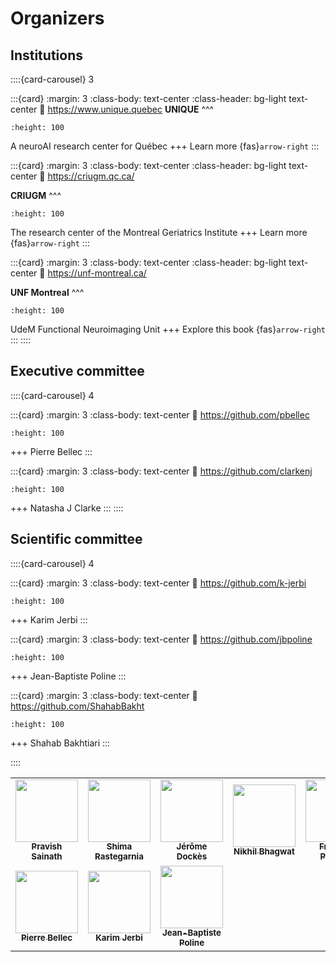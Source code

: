# Organizers

## Institutions

::::{card-carousel} 3

:::{card}
:margin: 3
:class-body: text-center
:class-header: bg-light text-center
:link: https://www.unique.quebec
**UNIQUE**
^^^
```{image} images/logo_unique.jpg
:height: 100
```
A neuroAI research center for Québec
+++
Learn more {fas}`arrow-right`
:::

:::{card}
:margin: 3
:class-body: text-center
:class-header: bg-light text-center
:link: https://criugm.qc.ca/

**CRIUGM**
^^^
```{image} https://criugm.qc.ca/wp-content/themes/criugm%20-%202022-11-07/images/criugm/IUGM_recherche_rgb.png
:height: 100
```
The research center of the Montreal Geriatrics Institute
+++
Learn more {fas}`arrow-right`
:::

:::{card}
:margin: 3
:class-body: text-center
:class-header: bg-light text-center
:link: https://unf-montreal.ca/

**UNF Montreal**
^^^
```{image} images/logo_unf.png
:height: 100
```

UdeM Functional Neuroimaging Unit
+++
Explore this book {fas}`arrow-right`
:::
::::

## Executive committee

::::{card-carousel} 4

:::{card}
:margin: 3
:class-body: text-center
:link: https://github.com/pbellec

```{image} https://avatars.githubusercontent.com/u/1670887?v=4?s=100
:height: 100
```
+++
Pierre Bellec
:::

:::{card}
:margin: 3
:class-body: text-center
:link: https://github.com/clarkenj

```{image} https://avatars.githubusercontent.com/u/57987005?v=4?s=100
:height: 100
```
+++
Natasha J Clarke
:::
::::

## Scientific committee

::::{card-carousel} 4

:::{card}
:margin: 3
:class-body: text-center
:link: https://github.com/k-jerbi

```{image} https://avatars.githubusercontent.com/u/29810957?v=4?s=100
:height: 100
```
+++
Karim Jerbi
:::

:::{card}
:margin: 3
:class-body: text-center
:link: https://github.com/jbpoline

```{image} images/profile_jbpoline.jpg
:height: 100
```
+++
Jean-Baptiste Poline
:::

:::{card}
:margin: 3
:class-body: text-center
:link: https://github.com/ShahabBakht

```{image} https://avatars.githubusercontent.com/u/8434115?v=4?s=100
:height: 100
```
+++
Shahab Bakhtiari
:::

::::

<table>
  <tr>
    <td align="center">
      <a href="https://github.com/pravishsainath">
        <img src="https://avatars.githubusercontent.com/u/13696562?v=4" width="100px;" alt=""/>
        <br /><sub><b>Pravish Sainath</b></sub>
      </a>
      <br />
    </td>
    <td align="center">
      <a href="https://github.com/srastegarnia">
        <img src="https://avatars.githubusercontent.com/u/64853244?v=4" width="100px;" alt=""/>
        <br /><sub><b> Shima Rastegarnia </b></sub>
      </a>
      <br />
    </td>
    <td align="center">
      <a href="https://github.com/jeromedockes">
        <img src="https://avatars.githubusercontent.com/u/9196501?v=4" width="100px;" alt=""/>
        <br /><sub><b> Jérôme Dockès</b></sub>
      </a>
      <br />
    </td>
    <td align="center">
      <a href="https://github.com/nikhil153">
        <img src="https://avatars.githubusercontent.com/u/7978607?v=4" width="100px;" alt=""/>
        <br /><sub><b>Nikhil Bhagwat</b></sub>
      </a>
      <br />
    </td>
    <td align="center">
      <a href="https://github.com/FrancoisPgm">
        <img src="https://avatars.githubusercontent.com/u/35327799?v=4" width="100px;" alt=""/>
        <br /><sub><b> François Paugam</b></sub>
      </a>
      <br />
    </td>
    <td align="center">
      <a href="https://wanghaoting.com">
        <img src="https://avatars.githubusercontent.com/u/13743617?v=4" width="100px;" alt=""/>
        <br /><sub><b>Hao-Ting Wang</b></sub>
      </a>
      <br />
    </td>
  </tr>
  <tr>
      <td align="center">
      <a href="https://github.com/pbellec">
        <img src="https://avatars.githubusercontent.com/u/1670887?v=4?s=100" width="100px;" alt=""/>
        <br /><sub><b>Pierre Bellec</b></sub>
      </a>
      <br />
    </td>
    <td align="center">
      <a href="https://github.com/k-jerbi">
        <img src="https://avatars.githubusercontent.com/u/29810957?v=4" width="100px;" alt=""/>
        <br /><sub><b>Karim Jerbi</b></sub>
      </a>
      <br />
    </td>
    <td align="center">
      <a href="https://github.com/jbpoline">
        <img src="https://avatars.githubusercontent.com/u/275048?v=4" width="100px;" alt=""/>
        <br /><sub><b>Jean-Baptiste Poline</b></sub>
      </a>
      <br />
    </td>
  </tr>
</table>
